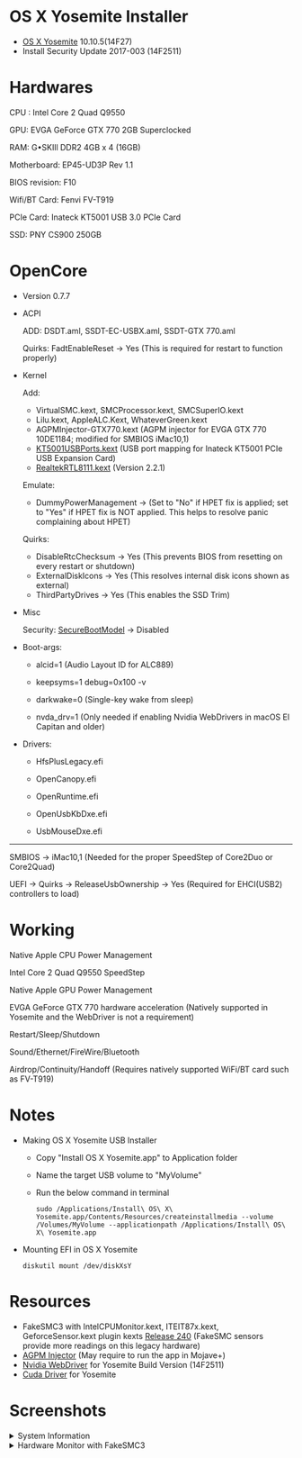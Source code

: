 # OS X Yosemite Installer
  - [OS X Yosemite](https://support.apple.com/en-us/HT211683) 10.10.5(14F27)
  - Install Security Update 2017-003 (14F2511)

# Hardwares

CPU : Intel Core 2 Quad Q9550

GPU: EVGA GeForce GTX 770 2GB Superclocked 

RAM: G•SKIll DDR2 4GB x 4 (16GB)

Motherboard: EP45-UD3P Rev 1.1

BIOS revision: F10

Wifi/BT Card: Fenvi FV-T919 

PCIe Card: Inateck KT5001 USB 3.0 PCIe Card 

SSD: PNY CS900 250GB 


# OpenCore 

- Version 0.7.7

- ACPI

    ADD: DSDT.aml, SSDT-EC-USBX.aml, SSDT-GTX 770.aml

    Quirks: FadtEnableReset -> Yes (This is required for restart to function properly)

- Kernel 
   
   Add:
   
     - VirtualSMC.kext, SMCProcessor.kext, SMCSuperIO.kext
     - Lilu.kext, AppleALC.Kext, WhateverGreen.kext
     - AGPMInjector-GTX770.kext (AGPM injector for EVGA GTX 770 10DE1184; modified for SMBIOS iMac10,1)
     - [KT5001USBPorts.kext](https://github.com/AppleBreak1/EP45-UD3P-Customac/tree/main/5.%20Inateck%20KT5001%20PCIe%20USB%203.0%20Card) (USB port mapping for Inateck KT5001 PCIe USB Expansion Card)
     - [RealtekRTL8111.kext](https://github.com/Mieze/RTL8111_driver_for_OS_X) (Version 2.2.1)
    
    Emulate:

     - DummyPowerManagement -> (Set to "No" if HPET fix is applied; set to "Yes" if HPET fix is NOT applied. This helps to resolve panic complaining about HPET)
    
    Quirks: 
     
     - DisableRtcChecksum -> Yes (This prevents BIOS from resetting on every restart or shutdown)
     - ExternalDiskIcons -> Yes (This resolves internal disk icons shown as external)
     - ThirdPartyDrives -> Yes (This enables the SSD Trim)

- Misc
    
    Security: [SecureBootModel](https://dortania.github.io/OpenCore-Post-Install/universal/security/applesecureboot.html#dmgloading) -> Disabled


- Boot-args:

     - alcid=1 (Audio Layout ID for ALC889)
     
     - keepsyms=1 debug=0x100 -v
     
     - darkwake=0 (Single-key wake from sleep)
     
     - nvda_drv=1 (Only needed if enabling Nvidia WebDrivers in macOS El Capitan and older)
 
     
- Drivers:

     - HfsPlusLegacy.efi

     - OpenCanopy.efi

     - OpenRuntime.efi

     - OpenUsbKbDxe.efi

     - UsbMouseDxe.efi

___

  
SMBIOS -> iMac10,1 (Needed for the proper SpeedStep of Core2Duo or Core2Quad) 

UEFI -> Quirks -> ReleaseUsbOwnership -> Yes (Required for EHCI(USB2) controllers to load)


# Working

Native Apple CPU Power Management

Intel Core 2 Quad Q9550 SpeedStep

Native Apple GPU Power Management

EVGA GeForce GTX 770 hardware acceleration (Natively supported in Yosemite and the WebDriver is not a requirement)

Restart/Sleep/Shutdown

Sound/Ethernet/FireWire/Bluetooth

Airdrop/Continuity/Handoff (Requires natively supported WiFi/BT card such as FV-T919)



# Notes

- Making OS X Yosemite USB Installer

  - Copy "Install OS X Yosemite.app" to Application folder

  - Name the target USB volume to "MyVolume"

  - Run the below command in terminal
  
        sudo /Applications/Install\ OS\ X\ Yosemite.app/Contents/Resources/createinstallmedia --volume /Volumes/MyVolume --applicationpath /Applications/Install\ OS\ X\ Yosemite.app
        
- Mounting EFI in OS X Yosemite

  ~~~
  diskutil mount /dev/diskXsY
  ~~~
        
# Resources
- FakeSMC3 with IntelCPUMonitor.kext, ITEIT87x.kext, GeforceSensor.kext plugin kexts [Release 240](https://github.com/CloverHackyColor/FakeSMC3_with_plugins/releases/tag/v240) (FakeSMC sensors provide more readings on this legacy hardware)
- [AGPM Injector](https://github.com/Pavo-IM/AGPMInjector) (May require to run the app in Mojave+)
- [Nvidia WebDriver](https://www.nvidia.com/download/driverResults.aspx/120847/en-us/) for Yosemite Build Version (14F2511) 
- [Cuda Driver](https://www.nvidia.com/en-us/drivers/cuda/macosx-cuda-7-5-30-driver/) for Yosemite

# Screenshots

<details> 
<summary>System Information</summary><img width="1488" alt="244910505-54d397f1-3cad-4990-a5ad-626b1f167e43" src="https://github.com/AppleBreak1/EP45-UD3P-Customac/assets/97265013/51590fe0-0b39-4b53-8317-cbdf5c65903d">
<img width="1485" alt="244910506-5cd60fe5-2551-4362-8309-eb1204c0a992" src="https://github.com/AppleBreak1/EP45-UD3P-Customac/assets/97265013/6f8a1348-3a5e-4108-bb00-5b3bb14f50f9">
</details> 

<details>  
<summary>Hardware Monitor with FakeSMC3</summary><img width="645" alt="244910531-2bb815b8-e387-4422-87e9-223d0a1cf25a" src="https://github.com/AppleBreak1/EP45-UD3P-Customac/assets/97265013/c1870fd6-ba29-4af0-8ba7-fb7da9262416">
</details>  

       


